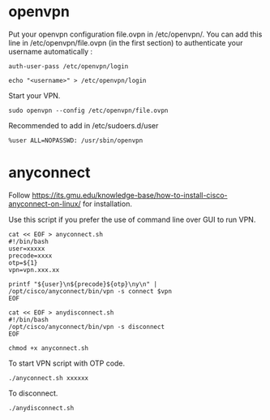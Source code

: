 # openvpn

Put your openvpn configuration file.ovpn in /etc/openvpn/. You can add this line in /etc/openvpn/file.ovpn (in the first section) to authenticate your username automatically :
```
auth-user-pass /etc/openvpn/login
```

```
echo "<username>" > /etc/openvpn/login 
```

Start your VPN.
```
sudo openvpn --config /etc/openvpn/file.ovpn
```

Recommended to add in /etc/sudoers.d/user
```
%user ALL=NOPASSWD: /usr/sbin/openvpn
```

# anyconnect

Follow https://its.gmu.edu/knowledge-base/how-to-install-cisco-anyconnect-on-linux/ for installation.

Use this script if you prefer the use of command line over GUI to run VPN.
```
cat << EOF > anyconnect.sh
#!/bin/bash
user=xxxxx
precode=xxxx
otp=${1}
vpn=vpn.xxx.xx

printf "${user}\n${precode}${otp}\ny\n" | /opt/cisco/anyconnect/bin/vpn -s connect $vpn
EOF

cat << EOF > anydisconnect.sh
#!/bin/bash
/opt/cisco/anyconnect/bin/vpn -s disconnect
EOF

chmod +x anyconnect.sh

```

To start VPN script with OTP code.
```
./anyconnect.sh xxxxxx
```

To disconnect.
```
./anydisconnect.sh
```

